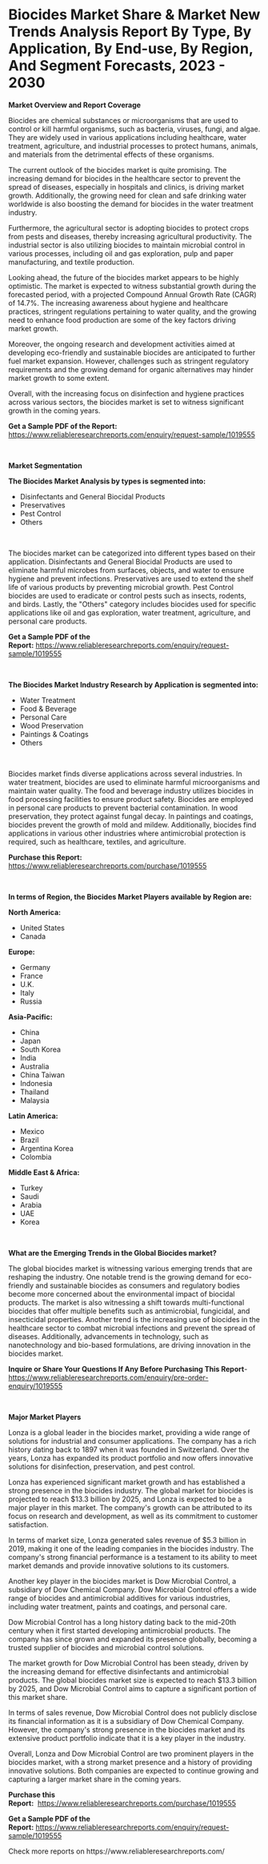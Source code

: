 <p><h1>Biocides Market Share & Market New Trends Analysis Report By Type, By Application, By End-use, By Region, And Segment Forecasts, 2023 - 2030</h1></p><p><strong>Market Overview and Report Coverage</strong></p>
<p><p>Biocides are chemical substances or microorganisms that are used to control or kill harmful organisms, such as bacteria, viruses, fungi, and algae. They are widely used in various applications including healthcare, water treatment, agriculture, and industrial processes to protect humans, animals, and materials from the detrimental effects of these organisms.</p><p>The current outlook of the biocides market is quite promising. The increasing demand for biocides in the healthcare sector to prevent the spread of diseases, especially in hospitals and clinics, is driving market growth. Additionally, the growing need for clean and safe drinking water worldwide is also boosting the demand for biocides in the water treatment industry.</p><p>Furthermore, the agricultural sector is adopting biocides to protect crops from pests and diseases, thereby increasing agricultural productivity. The industrial sector is also utilizing biocides to maintain microbial control in various processes, including oil and gas exploration, pulp and paper manufacturing, and textile production.</p><p>Looking ahead, the future of the biocides market appears to be highly optimistic. The market is expected to witness substantial growth during the forecasted period, with a projected Compound Annual Growth Rate (CAGR) of 14.7%. The increasing awareness about hygiene and healthcare practices, stringent regulations pertaining to water quality, and the growing need to enhance food production are some of the key factors driving market growth.</p><p>Moreover, the ongoing research and development activities aimed at developing eco-friendly and sustainable biocides are anticipated to further fuel market expansion. However, challenges such as stringent regulatory requirements and the growing demand for organic alternatives may hinder market growth to some extent.</p><p>Overall, with the increasing focus on disinfection and hygiene practices across various sectors, the biocides market is set to witness significant growth in the coming years.</p></p>
<p><strong>Get a Sample PDF of the Report:</strong> <a href="https://www.reliableresearchreports.com/enquiry/request-sample/1019555">https://www.reliableresearchreports.com/enquiry/request-sample/1019555</a></p>
<p>&nbsp;</p>
<p><strong>Market Segmentation</strong></p>
<p><strong>The Biocides Market Analysis by types is segmented into:</strong></p>
<p><ul><li>Disinfectants and General Biocidal Products</li><li>Preservatives</li><li>Pest Control</li><li>Others</li></ul></p>
<p>&nbsp;</p>
<p><p>The biocides market can be categorized into different types based on their application. Disinfectants and General Biocidal Products are used to eliminate harmful microbes from surfaces, objects, and water to ensure hygiene and prevent infections. Preservatives are used to extend the shelf life of various products by preventing microbial growth. Pest Control biocides are used to eradicate or control pests such as insects, rodents, and birds. Lastly, the "Others" category includes biocides used for specific applications like oil and gas exploration, water treatment, agriculture, and personal care products.</p></p>
<p><strong>Get a Sample PDF of the Report:</strong>&nbsp;<a href="https://www.reliableresearchreports.com/enquiry/request-sample/1019555">https://www.reliableresearchreports.com/enquiry/request-sample/1019555</a></p>
<p>&nbsp;</p>
<p><strong>The Biocides Market Industry Research by Application is segmented into:</strong></p>
<p><ul><li>Water Treatment</li><li>Food & Beverage</li><li>Personal Care</li><li>Wood Preservation</li><li>Paintings & Coatings</li><li>Others</li></ul></p>
<p>&nbsp;</p>
<p><p>Biocides market finds diverse applications across several industries. In water treatment, biocides are used to eliminate harmful microorganisms and maintain water quality. The food and beverage industry utilizes biocides in food processing facilities to ensure product safety. Biocides are employed in personal care products to prevent bacterial contamination. In wood preservation, they protect against fungal decay. In paintings and coatings, biocides prevent the growth of mold and mildew. Additionally, biocides find applications in various other industries where antimicrobial protection is required, such as healthcare, textiles, and agriculture.</p></p>
<p><strong>Purchase this Report:</strong>&nbsp; <a href="https://www.reliableresearchreports.com/purchase/1019555">https://www.reliableresearchreports.com/purchase/1019555</a></p>
<p>&nbsp;</p>
<p><strong>In terms of Region, the Biocides Market Players available by Region are:</strong></p>
<p>
    <p> <strong> North America: </strong>
        <ul>
            <li>United States</li>
            <li>Canada</li>
        </ul>
        </p> 
    <p> <strong> Europe: </strong>
        <ul>
            <li>Germany</li>
            <li>France</li>
            <li>U.K.</li>
            <li>Italy</li>
            <li>Russia</li>
        </ul>
        </p> 
    <p> <strong> Asia-Pacific: </strong>
        <ul>
            <li>China</li>
            <li>Japan</li>
            <li>South Korea</li>
            <li>India</li>
            <li>Australia</li>
            <li>China Taiwan</li>
            <li>Indonesia</li>
            <li>Thailand</li>
            <li>Malaysia</li>
        </ul>
        </p> 
    <p> <strong> Latin America: </strong>
        <ul>
            <li>Mexico</li>
            <li>Brazil</li>
            <li>Argentina Korea</li>
            <li>Colombia</li>
        </ul>
        </p> 
    <p> <strong> Middle East & Africa: </strong>
        <ul>
            <li>Turkey</li>
            <li>Saudi</li>
            <li>Arabia</li>
            <li>UAE</li>
            <li>Korea</li>
        </ul>
    </p>
    </p>
<p>&nbsp;</p>
<p><strong>What are the Emerging Trends in the Global Biocides market?</strong></p>
<p><p>The global biocides market is witnessing various emerging trends that are reshaping the industry. One notable trend is the growing demand for eco-friendly and sustainable biocides as consumers and regulatory bodies become more concerned about the environmental impact of biocidal products. The market is also witnessing a shift towards multi-functional biocides that offer multiple benefits such as antimicrobial, fungicidal, and insecticidal properties. Another trend is the increasing use of biocides in the healthcare sector to combat microbial infections and prevent the spread of diseases. Additionally, advancements in technology, such as nanotechnology and bio-based formulations, are driving innovation in the biocides market.</p></p>
<p><strong>Inquire or Share Your Questions If Any Before Purchasing This Report</strong>- <a href="https://www.reliableresearchreports.com/enquiry/pre-order-enquiry/1019555">https://www.reliableresearchreports.com/enquiry/pre-order-enquiry/1019555</a></p>
<p>&nbsp;</p>
<p><strong>Major Market Players</strong></p>
<p><p>Lonza is a global leader in the biocides market, providing a wide range of solutions for industrial and consumer applications. The company has a rich history dating back to 1897 when it was founded in Switzerland. Over the years, Lonza has expanded its product portfolio and now offers innovative solutions for disinfection, preservation, and pest control.</p><p>Lonza has experienced significant market growth and has established a strong presence in the biocides industry. The global market for biocides is projected to reach $13.3 billion by 2025, and Lonza is expected to be a major player in this market. The company's growth can be attributed to its focus on research and development, as well as its commitment to customer satisfaction.</p><p>In terms of market size, Lonza generated sales revenue of $5.3 billion in 2019, making it one of the leading companies in the biocides industry. The company's strong financial performance is a testament to its ability to meet market demands and provide innovative solutions to its customers.</p><p>Another key player in the biocides market is Dow Microbial Control, a subsidiary of Dow Chemical Company. Dow Microbial Control offers a wide range of biocides and antimicrobial additives for various industries, including water treatment, paints and coatings, and personal care.</p><p>Dow Microbial Control has a long history dating back to the mid-20th century when it first started developing antimicrobial products. The company has since grown and expanded its presence globally, becoming a trusted supplier of biocides and microbial control solutions.</p><p>The market growth for Dow Microbial Control has been steady, driven by the increasing demand for effective disinfectants and antimicrobial products. The global biocides market size is expected to reach $13.3 billion by 2025, and Dow Microbial Control aims to capture a significant portion of this market share.</p><p>In terms of sales revenue, Dow Microbial Control does not publicly disclose its financial information as it is a subsidiary of Dow Chemical Company. However, the company's strong presence in the biocides market and its extensive product portfolio indicate that it is a key player in the industry.</p><p>Overall, Lonza and Dow Microbial Control are two prominent players in the biocides market, with a strong market presence and a history of providing innovative solutions. Both companies are expected to continue growing and capturing a larger market share in the coming years.</p></p>
<p><strong>Purchase this Report:</strong>&nbsp;&nbsp;<a href="https://www.reliableresearchreports.com/purchase/1019555">https://www.reliableresearchreports.com/purchase/1019555</a></p>
<p></p>
<p><strong>Get a Sample PDF of the Report:</strong>&nbsp;<a href="https://www.reliableresearchreports.com/enquiry/request-sample/1019555">https://www.reliableresearchreports.com/enquiry/request-sample/1019555</a></p>
<p>Check more reports on https://www.reliableresearchreports.com/</p>